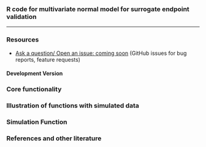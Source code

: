 
### R code for multivariate normal model for surrogate endpoint validation
---

### Resources

* [Ask a question/ Open an issue: coming soon](https://github.com/emilykroberts) (GitHub issues for bug reports, feature requests)

#### Development Version


### Core functionality



### Illustration of functions with simulated data



### Simulation Function


### References and other literature


